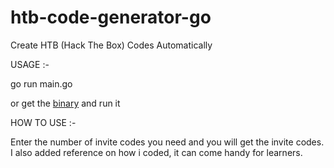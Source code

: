 # htb-code-generator-go
Create HTB (Hack The Box) Codes Automatically


USAGE :-

go run main.go

or get the [binary](https://github.com/usdogu/htb-code-generator-go/releases) and run it


HOW TO USE :-

Enter the number of invite codes you need and you will get the invite codes.
I also added reference on how i coded, it can come handy for learners. 
